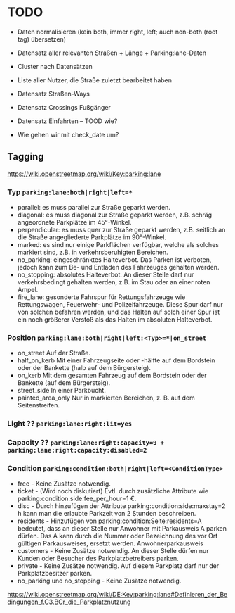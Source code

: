 # TODO

- Daten normalisieren (kein both, immer right, left; auch non-both (root tag) übersetzen)
- Datensatz aller relevanten Straßen + Länge + Parking:lane-Daten
- Cluster nach Datensätzen
- Liste aller Nutzer, die Straße zuletzt bearbeitet haben

- Datensatz Straßen-Ways
- Datensatz Crossings Fußgänger
- Datensatz Einfahrten – TOOD wie?

- Wie gehen wir mit check_date um?

## Tagging

https://wiki.openstreetmap.org/wiki/Key:parking:lane

### Typ `parking:lane:both|right|left=*`

- parallel: es muss parallel zur Straße geparkt werden.
- diagonal: es muss diagonal zur Straße geparkt werden, z.B. schräg angeordnete Parkplätze im 45°-Winkel.
- perpendicular: es muss quer zur Straße geparkt werden, z.B. seitlich an die Straße angegliederte Parkplätze im 90°-Winkel.
- marked: es sind nur einige Parkflächen verfügbar, welche als solches markiert sind, z.B. in verkehrsberuhigten Bereichen.
- no_parking: eingeschränktes Halteverbot. Das Parken ist verboten, jedoch kann zum Be- und Entladen des Fahrzeuges gehalten werden.
- no_stopping: absolutes Halteverbot. An dieser Stelle darf nur verkehrsbedingt gehalten werden, z.B. im Stau oder an einer roten Ampel.
- fire_lane: gesonderte Fahrspur für Rettungsfahrzeuge wie Rettungswagen, Feuerwehr- und Polizeifahrzeuge. Diese Spur darf nur von solchen befahren werden, und das Halten auf solch einer Spur ist ein noch größerer Verstoß als das Halten im absoluten Halteverbot.

### Position `parking:lane:both|right|left:<Typ>=*|on_street`

- on_street Auf der Straße.
- half_on_kerb Mit einer Fahrzeugseite oder -hälfte auf dem Bordstein oder der Bankette (halb auf dem Bürgersteig).
- on_kerb Mit dem gesamten Fahrzeug auf dem Bordstein oder der Bankette (auf dem Bürgersteig).
- street_side In einer Parkbucht.
- painted_area_only Nur in markierten Bereichen, z. B. auf dem Seitenstreifen.

### Light ?? `parking:lane:right:lit=yes`

### Capacity ?? `parking:lane:right:capacity=9 + parking:lane:right:capacity:disabled=2`

### Condition `parking:condition:both|right|left=<ConditionType>`

- free - Keine Zusätze notwendig.
- ticket - (Wird noch diskutiert) Evtl. durch zusätzliche Attribute wie parking:condition:side:fee_per_hour=1 €.
- disc - Durch hinzufügen der Attribute parking:condition:side:maxstay=2 h kann man die erlaubte Parkzeit von 2 Stunden beschreiben.
- residents - Hinzufügen von parking:condition:Seite:residents=A bedeutet, dass an dieser Stelle nur Anwohner mit Parkausweis A parken dürfen. Das A kann durch die Nummer oder Bezeichnung des vor Ort gültigen Parkausweises, ersetzt werden. Anwohnerparkausweis
- customers - Keine Zusätze notwendig. An dieser Stelle dürfen nur Kunden oder Besucher des Parkplatzbetreibers parken.
- private - Keine Zusätze notwendig. Auf diesem Parkplatz darf nur der Parkplatzbesitzer parken.
- no_parking und no_stopping - Keine Zusätze notwendig.

https://wiki.openstreetmap.org/wiki/DE:Key:parking:lane#Definieren_der_Bedingungen_f.C3.BCr_die_Parkplatznutzung
